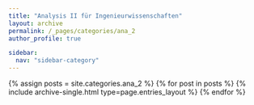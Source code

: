 ```yaml
---
title: "Analysis II für Ingenieurwissenschaften"
layout: archive
permalink: /_pages/categories/ana_2
author_profile: true

sidebar:
  nav: "sidebar-category"
---
```


{% assign posts = site.categories.ana_2 %} {% for post in posts %} {% include archive-single.html type=page.entries_layout %} {% endfor %}